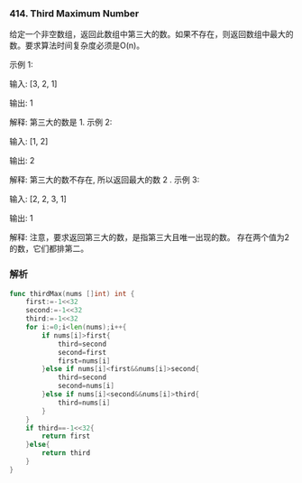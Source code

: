 ### 414. Third Maximum Number

给定一个非空数组，返回此数组中第三大的数。如果不存在，则返回数组中最大的数。要求算法时间复杂度必须是O(n)。

示例 1:

输入: [3, 2, 1]

输出: 1

解释: 第三大的数是 1.
示例 2:

输入: [1, 2]

输出: 2

解释: 第三大的数不存在, 所以返回最大的数 2 .
示例 3:

输入: [2, 2, 3, 1]

输出: 1

解释: 注意，要求返回第三大的数，是指第三大且唯一出现的数。
存在两个值为2的数，它们都排第二。

### 解析

```go
func thirdMax(nums []int) int {
    first:=-1<<32
    second:=-1<<32
    third:=-1<<32
    for i:=0;i<len(nums);i++{
        if nums[i]>first{
            third=second
            second=first
            first=nums[i]
        }else if nums[i]<first&&nums[i]>second{
            third=second
            second=nums[i]
        }else if nums[i]<second&&nums[i]>third{
            third=nums[i]
        }
    }
    if third==-1<<32{
        return first
    }else{
        return third
    }  
}
```

